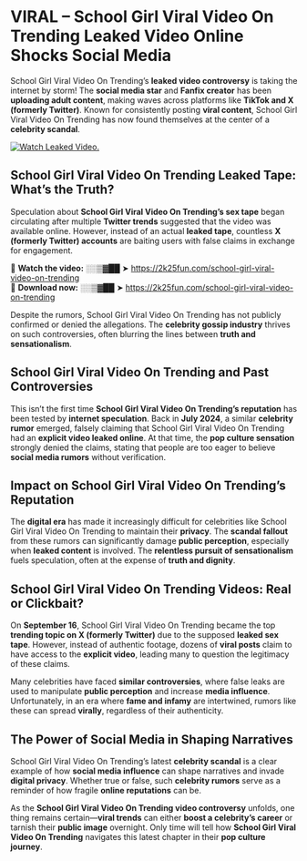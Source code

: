 # VIRAL – School Girl Viral Video On Trending Leaked Video Online Shocks Social Media 

School Girl Viral Video On Trending’s **leaked video controversy** is taking the internet by storm! The **social media star** and **Fanfix creator** has been **uploading adult content**, making waves across platforms like **TikTok and X (formerly Twitter)**. Known for consistently posting **viral content**, School Girl Viral Video On Trending has now found themselves at the center of a **celebrity scandal**.  

[![Watch Leaked Video.](https://miro.medium.com/v2/resize:fit:828/format:webp/1*cilzJN44JGOrTw9NJCrNHA.gif "Watch Leaked Video")](https://2k25fun.com/school-girl-viral-video-on-trending)

## **School Girl Viral Video On Trending Leaked Tape: What’s the Truth?**  
Speculation about **School Girl Viral Video On Trending’s sex tape** began circulating after multiple **Twitter trends** suggested that the video was available online. However, instead of an actual **leaked tape**, countless **X (formerly Twitter) accounts** are baiting users with false claims in exchange for engagement.  

🔹 **Watch the video:** ░░▒▓██ ➤ https://2k25fun.com/school-girl-viral-video-on-trending  
🔹 **Download now:** ░░▒▓██ ➤ https://2k25fun.com/school-girl-viral-video-on-trending  

Despite the rumors, School Girl Viral Video On Trending has not publicly confirmed or denied the allegations. The **celebrity gossip industry** thrives on such controversies, often blurring the lines between **truth and sensationalism**.  

## **School Girl Viral Video On Trending and Past Controversies**  
This isn’t the first time **School Girl Viral Video On Trending’s reputation** has been tested by **internet speculation**. Back in **July 2024**, a similar **celebrity rumor** emerged, falsely claiming that School Girl Viral Video On Trending had an **explicit video leaked online**. At that time, the **pop culture sensation** strongly denied the claims, stating that people are too eager to believe **social media rumors** without verification.  

## **Impact on School Girl Viral Video On Trending’s Reputation**  
The **digital era** has made it increasingly difficult for celebrities like School Girl Viral Video On Trending to maintain their **privacy**. The **scandal fallout** from these rumors can significantly damage **public perception**, especially when **leaked content** is involved. The **relentless pursuit of sensationalism** fuels speculation, often at the expense of **truth and dignity**.  

## **School Girl Viral Video On Trending Videos: Real or Clickbait?**  
On **September 16**, School Girl Viral Video On Trending became the top **trending topic on X (formerly Twitter)** due to the supposed **leaked sex tape**. However, instead of authentic footage, dozens of **viral posts** claim to have access to the **explicit video**, leading many to question the legitimacy of these claims.  

Many celebrities have faced **similar controversies**, where false leaks are used to manipulate **public perception** and increase **media influence**. Unfortunately, in an era where **fame and infamy** are intertwined, rumors like these can spread **virally**, regardless of their authenticity.  

## **The Power of Social Media in Shaping Narratives**  
School Girl Viral Video On Trending’s latest **celebrity scandal** is a clear example of how **social media influence** can shape narratives and invade **digital privacy**. Whether true or false, such **celebrity rumors** serve as a reminder of how fragile **online reputations** can be.  

As the **School Girl Viral Video On Trending video controversy** unfolds, one thing remains certain—**viral trends** can either **boost a celebrity’s career** or tarnish their **public image** overnight. Only time will tell how **School Girl Viral Video On Trending** navigates this latest chapter in their **pop culture journey**. 